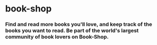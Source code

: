 # book-shop
### Find and read more books you'll love, and keep track of the books you want to read. Be part of the world's largest community of book lovers on Book-Shop.
